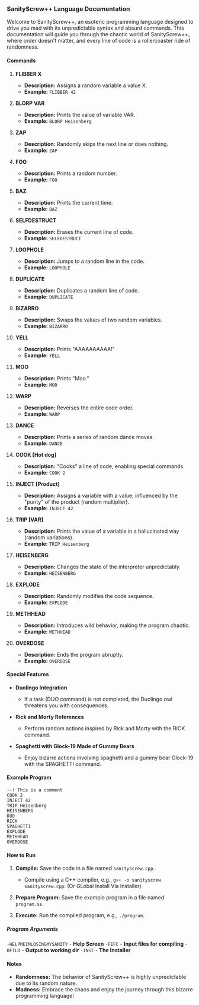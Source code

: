 ### SanityScrew++ Language Documentation

Welcome to SanityScrew++, an esoteric programming language designed to drive you mad with its unpredictable syntax and absurd commands. This documentation will guide you through the chaotic world of SanityScrew++, where order doesn't matter, and every line of code is a rollercoaster ride of randomness.

#### Commands

1. **FLIBBER X**
   - **Description:** Assigns a random variable a value X.
   - **Example:** `FLIBBER 42`

2. **BLORP VAR**
   - **Description:** Prints the value of variable VAR.
   - **Example:** `BLORP Heisenberg`

3. **ZAP**
   - **Description:** Randomly skips the next line or does nothing.
   - **Example:** `ZAP`

4. **FOO**
   - **Description:** Prints a random number.
   - **Example:** `FOO`

5. **BAZ**
   - **Description:** Prints the current time.
   - **Example:** `BAZ`

6. **SELFDESTRUCT**
   - **Description:** Erases the current line of code.
   - **Example:** `SELFDESTRUCT`

7. **LOOPHOLE**
   - **Description:** Jumps to a random line in the code.
   - **Example:** `LOOPHOLE`

8. **DUPLICATE**
   - **Description:** Duplicates a random line of code.
   - **Example:** `DUPLICATE`

9. **BIZARRO**
   - **Description:** Swaps the values of two random variables.
   - **Example:** `BIZARRO`

10. **YELL**
    - **Description:** Prints "AAAAAAAAAA!"
    - **Example:** `YELL`

11. **MOO**
    - **Description:** Prints "Moo."
    - **Example:** `MOO`

12. **WARP**
    - **Description:** Reverses the entire code order.
    - **Example:** `WARP`

13. **DANCE**
    - **Description:** Prints a series of random dance moves.
    - **Example:** `DANCE`

14. **COOK [Hot dog]**
    - **Description:** "Cooks" a line of code, enabling special commands.
    - **Example:** `COOK 2`

15. **INJECT [Product]**
    - **Description:** Assigns a variable with a value, influenced by the "purity" of the product (random multiplier).
    - **Example:** `INJECT 42`

16. **TRIP [VAR]**
    - **Description:** Prints the value of a variable in a hallucinated way (random variations).
    - **Example:** `TRIP Heisenberg`

17. **HEISENBERG**
    - **Description:** Changes the state of the interpreter unpredictably.
    - **Example:** `HEISENBERG`

18. **EXPLODE**
    - **Description:** Randomly modifies the code sequence.
    - **Example:** `EXPLODE`

19. **METHHEAD**
    - **Description:** Introduces wild behavior, making the program chaotic.
    - **Example:** `METHHEAD`

20. **OVERDOSE**
    - **Description:** Ends the program abruptly.
    - **Example:** `OVERDOSE`

#### Special Features

- **Duolingo Integration**
  - If a task (DUO command) is not completed, the Duolingo owl threatens you with consequences.
  
- **Rick and Morty References**
  - Perform random actions inspired by Rick and Morty with the RICK command.

- **Spaghetti with Glock-19 Made of Gummy Bears**
  - Enjoy bizarre actions involving spaghetti and a gummy bear Glock-19 with the SPAGHETTI command.

#### Example Program

```plaintext
--! This is a comment
COOK 2
INJECT 42
TRIP Heisenberg
HEISENBERG
DUO
RICK
SPAGHETTI
EXPLODE
METHHEAD
OVERDOSE
```

#### How to Run

1. **Compile:** Save the code in a file named `sanityscrew.cpp`.
   - Compile using a C++ compiler, e.g., `g++ -o sanityscrew sanityscrew.cpp`. (Or GLobal Install Via Installer)
   
2. **Prepare Program:** Save the example program in a file named `program.ss`.
   
3. **Execute:** Run the compiled program, e.g., `./program`.

##### Program Arguments
`-HELPMEIMLOSINGMYSANITY` - **Help Screen**
`-FIFC` - **Input files for compiling**
`-OFTLD` - **Output to working dir**
`-INST` - **The Installer**
#### Notes

- **Randomness:** The behavior of SanityScrew++ is highly unpredictable due to its random nature.
- **Madness:** Embrace the chaos and enjoy the journey through this bizarre programming language!
